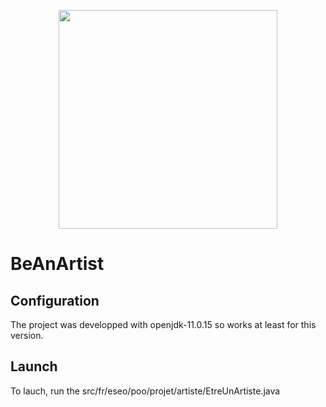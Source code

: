 <p align="center">
  <img src="https://imgs.search.brave.com/vzxONAiHfxSIcUp7czmdC0aSLD1Z098Cm47QEcPot2M/rs:fit:389:139:1/g:ce/aHR0cHM6Ly9lc2Vv/LmZyL2ltYWdlcy8y/MDE4L2xvZ28tZXNl/by1jb3VsZXVyLXYy/LnBuZw" width="350px"/>
</p>

# BeAnArtist

## Configuration
The project was developped with openjdk-11.0.15 so works at least for this version.

## Launch
To lauch, run the src/fr/eseo/poo/projet/artiste/EtreUnArtiste.java
